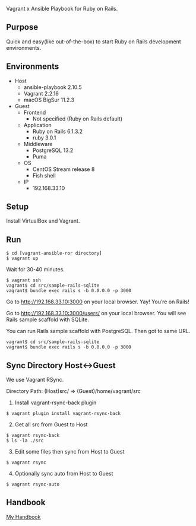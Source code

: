 Vagrant x Ansible Playbook for Ruby on Rails.

## Purpose
Quick and easy(like out-of-the-box) to start Ruby on Rails development environments.

## Environments
- Host
  - ansible-playbook 2.10.5
  - Vagrant 2.2.16
  - macOS BigSur 11.2.3
- Guest
  - Frontend
    - Not specified (Ruby on Rails default)
  - Application
    - Ruby on Rails 6.1.3.2
    - ruby 3.0.1
  - Middleware
    - PostgreSQL 13.2
    - Puma
  - OS
    - CentOS Stream release 8
    - Fish shell
  - IP
    - 192.168.33.10

## Setup
Install VirtualBox and Vagrant.

## Run
```
$ cd [vagrant-ansible-ror directory]
$ vagrant up
```
Wait for 30-40 minutes.

```
$ vagrant ssh
vagrant$ cd src/sample-rails-sqlite
vagrant$ bundle exec rails s -b 0.0.0.0 -p 3000
```

Go to http://192.168.33.10:3000 on your local browser.
Yay! You’re on Rails!

Go to http://192.168.33.10:3000/users/ on your local browser.
You will see Rails sample scaffold with SQLite.

You can run Rails sample scaffold with PostgreSQL. Then got to same URL.
```
vagrant$ cd src/sample-rails-sqlite
vagrant$ bundle exec rails s -b 0.0.0.0 -p 3000
```

## Sync Directory Host<->Guest
We use Vagrant RSync.

Directory Path: (Host)src/ => (Guest)/home/vagrant/src

1. Install vagrant-rsync-back plugin
```
$ vagrant plugin install vagrant-rsync-back
```

2. Get all src from Guest to Host
```
$ vagrant rsync-back
$ ls -la ./src
```

3. Edit some files then sync from Host to Guest
```
$ vagrant rsync
```

4. Optionally sync auto from Host to Guest
```
$ vagrant rsync-auto
```

## Handbook
[My Handbook](https://github.com/256hax/vagrant-ansible-ror/blob/master/docs/handbook.md)
